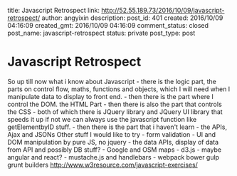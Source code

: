 title: Javascript Retrospect
link: http://52.55.189.73/2016/10/09/javascript-retrospect/
author: angyixin
description: 
post_id: 401
created: 2016/10/09 04:16:09
created_gmt: 2016/10/09 04:16:09
comment_status: closed
post_name: javascript-retrospect
status: private
post_type: post

# Javascript Retrospect

So up till now what i know about Javascript \- there is the logic part, the parts on control flow, maths, functions and objects, which I will need when I manipulate data to display to front end. \- then there is the part where I control the DOM. the HTML Part \- then there is also the part that controls the CSS \- both of which there is JQuery library and JQuery UI library that speeds it up if not we can always use the javascript function like getElementbyID stuff. \- then there is the part that i haven't learn - the APIs, Ajax and JSONs Other stuff I would like to try \- form validation \- UI and DOM manipulation by pure JS, no jquery \- the data APIs, display of data from API and possibly DB stuff? \- Google and OSM maps \- d3.js \- maybe angular and react? \- mustache.js and handlebars \- webpack bower gulp grunt builders http://www.w3resource.com/javascript-exercises/